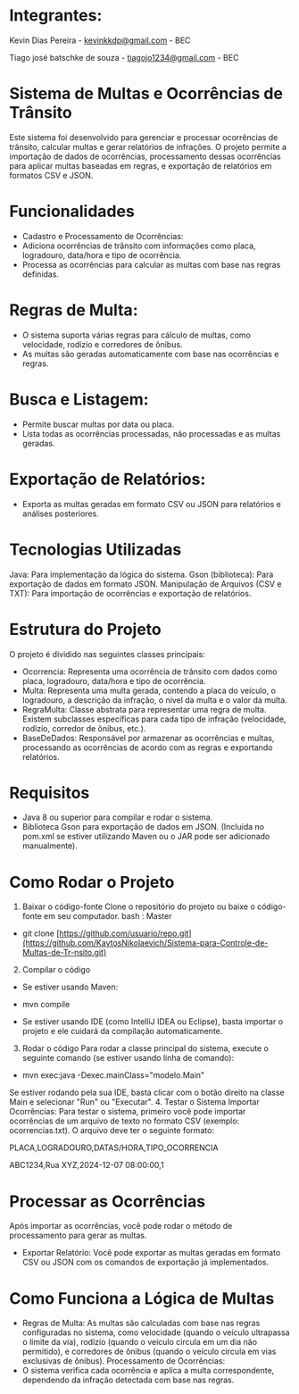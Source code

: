 # Integrantes:
 Kevin Dias Pereira - kevinkkdp@gmail.com - BEC


Tiago josé batschke de souza - tiagojo1234@gmail.com - BEC

# Sistema de Multas e Ocorrências de Trânsito
Este sistema foi desenvolvido para gerenciar e processar ocorrências de trânsito, calcular multas e gerar relatórios de infrações. O projeto permite a importação de dados de ocorrências, processamento dessas ocorrências para aplicar multas baseadas em regras, e exportação de relatórios em formatos CSV e JSON.
# Funcionalidades
- Cadastro e Processamento de Ocorrências:
- Adiciona ocorrências de trânsito com informações como placa, logradouro, data/hora e tipo de ocorrência.
- Processa as ocorrências para calcular as multas com base nas regras definidas.
# Regras de Multa:
- O sistema suporta várias regras para cálculo de multas, como velocidade, rodízio e corredores de ônibus.
- As multas são geradas automaticamente com base nas ocorrências e regras.
# Busca e Listagem:
- Permite buscar multas por data ou placa.
- Lista todas as ocorrências processadas, não processadas e as multas geradas.
# Exportação de Relatórios:
- Exporta as multas geradas em formato CSV ou JSON para relatórios e análises posteriores.
# Tecnologias Utilizadas
Java: Para implementação da lógica do sistema.
Gson (biblioteca): Para exportação de dados em formato JSON.
Manipulação de Arquivos (CSV e TXT): Para importação de ocorrências e exportação de relatórios.
# Estrutura do Projeto
O projeto é dividido nas seguintes classes principais:
- Ocorrencia: Representa uma ocorrência de trânsito com dados como placa, logradouro, data/hora e tipo de ocorrência.
- Multa: Representa uma multa gerada, contendo a placa do veículo, o logradouro, a descrição da infração, o nível da multa e o valor da multa.
- RegraMulta: Classe abstrata para representar uma regra de multa. Existem subclasses específicas para cada tipo de infração (velocidade, rodízio, corredor de ônibus, etc.).
- BaseDeDados: Responsável por armazenar as ocorrências e multas, processando as ocorrências de acordo com as regras e exportando relatórios.
# Requisitos
- Java 8 ou superior para compilar e rodar o sistema.
- Biblioteca Gson para exportação de dados em JSON. (Incluída no pom.xml se estiver utilizando Maven ou o JAR pode ser adicionado manualmente).
# Como Rodar o Projeto
1. Baixar o código-fonte
Clone o repositório do projeto ou baixe o código-fonte em seu computador.
bash : Master
- git clone [https://github.com/usuario/repo.git](https://github.com/KaytosNikolaevich/Sistema-para-Controle-de-Multas-de-Tr-nsito.git)


2. Compilar o código
- Se estiver usando Maven:


- mvn compile


- Se estiver usando IDE (como IntelliJ IDEA ou Eclipse), basta importar o projeto e ele cuidará da compilação automaticamente.


3. Rodar o código
Para rodar a classe principal do sistema, execute o seguinte comando (se estiver usando linha de comando):


- mvn exec:java -Dexec.mainClass="modelo.Main"


Se estiver rodando pela sua IDE, basta clicar com o botão direito na classe Main e selecionar "Run" ou "Executar".
4. Testar o Sistema
Importar Ocorrências: Para testar o sistema, primeiro você pode importar ocorrências de um arquivo de texto no formato CSV (exemplo: ocorrencias.txt). O arquivo deve ter o seguinte formato:




 PLACA,LOGRADOURO,DATAS/HORA,TIPO_OCORRENCIA
 
 ABC1234,Rua XYZ,2024-12-07 08:00:00,1




# Processar as Ocorrências 
Após importar as ocorrências, você pode rodar o método de processamento para gerar as multas.


- Exportar Relatório: Você pode exportar as multas geradas em formato CSV ou JSON com os comandos de exportação já implementados.
# Como Funciona a Lógica de Multas
- Regras de Multa:
As multas são calculadas com base nas regras configuradas no sistema, como velocidade (quando o veículo ultrapassa o limite da via), rodízio (quando o veículo circula em um dia não permitido), e corredores de ônibus (quando o veículo circula em vias exclusivas de ônibus).
Processamento de Ocorrências:
- O sistema verifica cada ocorrência e aplica a multa correspondente, dependendo da infração detectada com base nas regras.




